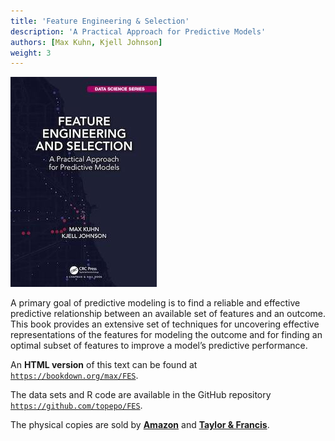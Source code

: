 ```yaml
---
title: 'Feature Engineering & Selection'
description: 'A Practical Approach for Predictive Models'
authors: [Max Kuhn, Kjell Johnson]
weight: 3
---
```






![](cover.jpg) 

A primary goal of predictive modeling is to find a reliable and effective predictive relationship between an available set of features and an outcome. This book provides an extensive set of techniques for uncovering effective representations of the features for modeling the outcome and for finding an optimal subset of features to improve a model’s predictive performance.

An **HTML version** of this text can be found at [`https://bookdown.org/max/FES`](https://bookdown.org/max/FES). 

The data sets and R code are available in the GitHub repository [`https://github.com/topepo/FES`](https://github.com/topepo/FES). 

The physical copies are sold by [**Amazon**](https://www.amazon.com/gp/product/1138079227/ref=as_li_tl?ie=UTF8&tag=apm0a-20&camp=1789&creative=9325&linkCode=as2&creativeASIN=1138079227&linkId=c801e78acfc3bc022dbed02af4851962) and [**Taylor & Francis**](https://www.crcpress.com/Feature-Engineering-and-Selection-A-Practical-Approach-for-Predictive-Models/Kuhn-Johnson/p/book/9781138079229). 
